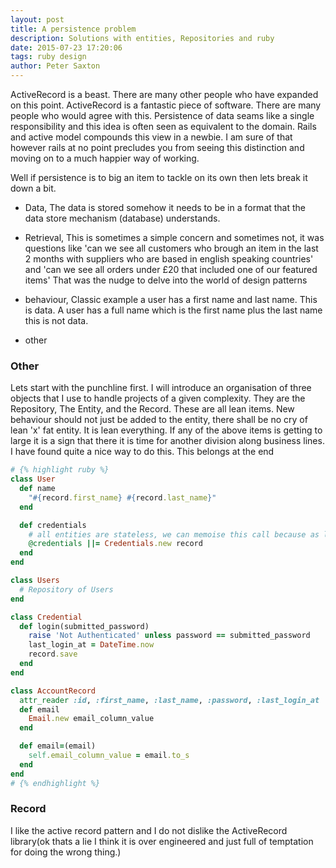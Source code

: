 ```yaml
---
layout: post
title: A persistence problem
description: Solutions with entities, Repositories and ruby
date: 2015-07-23 17:20:06
tags: ruby design
author: Peter Saxton
---
```




ActiveRecord is a beast. There are many other people who have expanded on this point. ActiveRecord is a fantastic piece of software. There are many people who would agree with this. Persistence of data seams like a single responsibility and this idea is often seen as equivalent to the domain. Rails and active model compounds this view in a newbie. I am sure of that however rails at no point precludes you from seeing this distinction and moving on to a much happier way of working.

 Well if persistence is to big an item to tackle on its own then lets break it down a bit.

- Data, The data is stored somehow it needs to be in a format that the data store mechanism (database) understands.

- Retrieval, This is sometimes a simple concern and sometimes not, it was questions like 'can we see all customers who brough an item in the last 2 months with suppliers who are based in english speaking countries' and 'can we see all orders under £20 that included one of our featured items' That was the nudge to delve into the world of design patterns

- behaviour, Classic example a user has a first name and last name. This is data. A user has a full name which is the first name plus the last name this is not data.

- other

### Other
Lets start with the punchline first. I will introduce an organisation of three objects that I use to handle projects of a given complexity. They are the Repository, The Entity, and the Record. These are all lean items. New behaviour should not just be added to the entity, there shall be no cry of lean 'x' fat entity. It is lean everything. If any of the above items is getting to large it is a sign that there it is time for another division along business lines. I have found quite a nice way to do this. This belongs at the end

```rb
# {% highlight ruby %}
class User
  def name
    "#{record.first_name} #{record.last_name}"
  end

  def credentials
    # all entities are stateless, we can memoise this call because as long as they share the same record they are always in sinc
    @credentials ||= Credentials.new record
  end
end

class Users
  # Repository of Users
end

class Credential
  def login(submitted_password)
    raise 'Not Authenticated' unless password == submitted_password
    last_login_at = DateTime.now
    record.save
  end
end

class AccountRecord
  attr_reader :id, :first_name, :last_name, :password, :last_login_at
  def email
    Email.new email_column_value
  end

  def email=(email)
    self.email_column_value = email.to_s
  end
end
# {% endhighlight %}
```

### Record
I like the active record pattern and I do not dislike the ActiveRecord library(ok thats a lie I think it is over engineered and just full of temptation for doing the wrong thing.)
